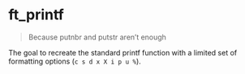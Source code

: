 # ft_printf
> Because putnbr and putstr aren’t enough

The goal to recreate the standard printf function with a limited set of formatting options (`c s d x X i p u %`).
